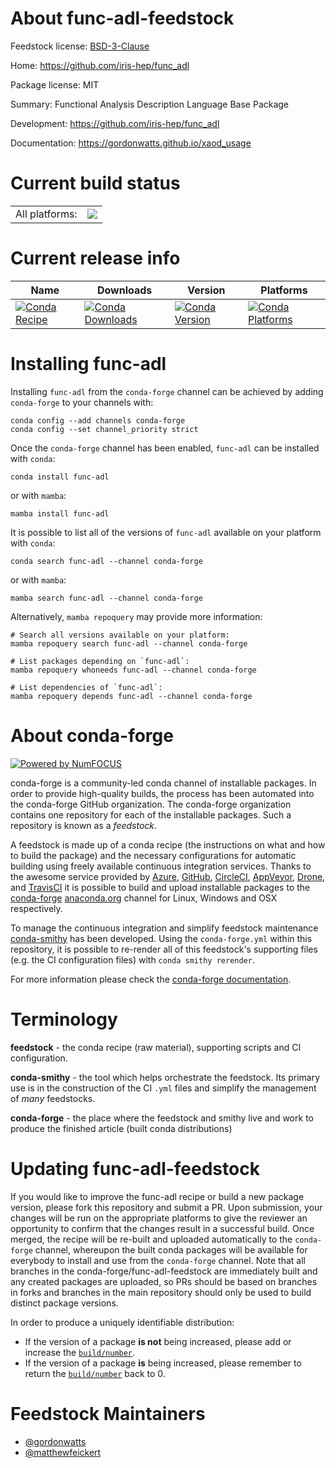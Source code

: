 About func-adl-feedstock
========================

Feedstock license: [BSD-3-Clause](https://github.com/conda-forge/func-adl-feedstock/blob/main/LICENSE.txt)

Home: https://github.com/iris-hep/func_adl

Package license: MIT

Summary: Functional Analysis Description Language Base Package

Development: https://github.com/iris-hep/func_adl

Documentation: https://gordonwatts.github.io/xaod_usage

Current build status
====================


<table><tr><td>All platforms:</td>
    <td>
      <a href="https://dev.azure.com/conda-forge/feedstock-builds/_build/latest?definitionId=23457&branchName=main">
        <img src="https://dev.azure.com/conda-forge/feedstock-builds/_apis/build/status/func-adl-feedstock?branchName=main">
      </a>
    </td>
  </tr>
</table>

Current release info
====================

| Name | Downloads | Version | Platforms |
| --- | --- | --- | --- |
| [![Conda Recipe](https://img.shields.io/badge/recipe-func--adl-green.svg)](https://anaconda.org/conda-forge/func-adl) | [![Conda Downloads](https://img.shields.io/conda/dn/conda-forge/func-adl.svg)](https://anaconda.org/conda-forge/func-adl) | [![Conda Version](https://img.shields.io/conda/vn/conda-forge/func-adl.svg)](https://anaconda.org/conda-forge/func-adl) | [![Conda Platforms](https://img.shields.io/conda/pn/conda-forge/func-adl.svg)](https://anaconda.org/conda-forge/func-adl) |

Installing func-adl
===================

Installing `func-adl` from the `conda-forge` channel can be achieved by adding `conda-forge` to your channels with:

```
conda config --add channels conda-forge
conda config --set channel_priority strict
```

Once the `conda-forge` channel has been enabled, `func-adl` can be installed with `conda`:

```
conda install func-adl
```

or with `mamba`:

```
mamba install func-adl
```

It is possible to list all of the versions of `func-adl` available on your platform with `conda`:

```
conda search func-adl --channel conda-forge
```

or with `mamba`:

```
mamba search func-adl --channel conda-forge
```

Alternatively, `mamba repoquery` may provide more information:

```
# Search all versions available on your platform:
mamba repoquery search func-adl --channel conda-forge

# List packages depending on `func-adl`:
mamba repoquery whoneeds func-adl --channel conda-forge

# List dependencies of `func-adl`:
mamba repoquery depends func-adl --channel conda-forge
```


About conda-forge
=================

[![Powered by
NumFOCUS](https://img.shields.io/badge/powered%20by-NumFOCUS-orange.svg?style=flat&colorA=E1523D&colorB=007D8A)](https://numfocus.org)

conda-forge is a community-led conda channel of installable packages.
In order to provide high-quality builds, the process has been automated into the
conda-forge GitHub organization. The conda-forge organization contains one repository
for each of the installable packages. Such a repository is known as a *feedstock*.

A feedstock is made up of a conda recipe (the instructions on what and how to build
the package) and the necessary configurations for automatic building using freely
available continuous integration services. Thanks to the awesome service provided by
[Azure](https://azure.microsoft.com/en-us/services/devops/), [GitHub](https://github.com/),
[CircleCI](https://circleci.com/), [AppVeyor](https://www.appveyor.com/),
[Drone](https://cloud.drone.io/welcome), and [TravisCI](https://travis-ci.com/)
it is possible to build and upload installable packages to the
[conda-forge](https://anaconda.org/conda-forge) [anaconda.org](https://anaconda.org/)
channel for Linux, Windows and OSX respectively.

To manage the continuous integration and simplify feedstock maintenance
[conda-smithy](https://github.com/conda-forge/conda-smithy) has been developed.
Using the ``conda-forge.yml`` within this repository, it is possible to re-render all of
this feedstock's supporting files (e.g. the CI configuration files) with ``conda smithy rerender``.

For more information please check the [conda-forge documentation](https://conda-forge.org/docs/).

Terminology
===========

**feedstock** - the conda recipe (raw material), supporting scripts and CI configuration.

**conda-smithy** - the tool which helps orchestrate the feedstock.
                   Its primary use is in the construction of the CI ``.yml`` files
                   and simplify the management of *many* feedstocks.

**conda-forge** - the place where the feedstock and smithy live and work to
                  produce the finished article (built conda distributions)


Updating func-adl-feedstock
===========================

If you would like to improve the func-adl recipe or build a new
package version, please fork this repository and submit a PR. Upon submission,
your changes will be run on the appropriate platforms to give the reviewer an
opportunity to confirm that the changes result in a successful build. Once
merged, the recipe will be re-built and uploaded automatically to the
`conda-forge` channel, whereupon the built conda packages will be available for
everybody to install and use from the `conda-forge` channel.
Note that all branches in the conda-forge/func-adl-feedstock are
immediately built and any created packages are uploaded, so PRs should be based
on branches in forks and branches in the main repository should only be used to
build distinct package versions.

In order to produce a uniquely identifiable distribution:
 * If the version of a package **is not** being increased, please add or increase
   the [``build/number``](https://docs.conda.io/projects/conda-build/en/latest/resources/define-metadata.html#build-number-and-string).
 * If the version of a package **is** being increased, please remember to return
   the [``build/number``](https://docs.conda.io/projects/conda-build/en/latest/resources/define-metadata.html#build-number-and-string)
   back to 0.

Feedstock Maintainers
=====================

* [@gordonwatts](https://github.com/gordonwatts/)
* [@matthewfeickert](https://github.com/matthewfeickert/)

